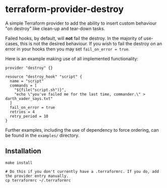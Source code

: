 # terraform-provider-destroy

A simple Terraform provider to add the ability to insert custom behaviour "on destroy" like clean-up and tear-down tasks.

Failed hooks, by default, will **not** fail the destroy. In the majority of use-cases, this is not the desired behaviour. If you wish to fail the destroy on an error in your hooks then you may set `fail_on_error = true`.

Here is an example making use of all implemented functionality:
```
provider "destroy" {}

resource "destroy_hook" "script" {
  name = "script"
  commands = [
    "${file("script.sh")}",
    "echo \"you've failed me for the last time, commander.\" > darth_vader_says.txt"
  ]
  fail_on_error = true
  retries = 4
  retry_period = 10
}
```
Further examples, including the use of dependency to force ordering, can be found in the `examples/` directory.

## Installation

```
make install

# Do this if you don't currently have a .terraformrc. If you do, add the provider entry manually.
cp terraformrc ~/.terraformrc
```
